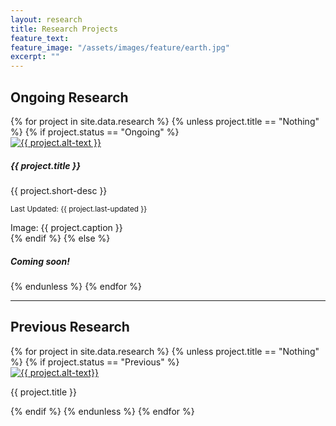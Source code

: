 ```yaml
---
layout: research
title: Research Projects
feature_text: 
feature_image: "/assets/images/feature/earth.jpg"
excerpt: ""
---
```


<!-- add one bootstrap card for each research project -->
<div class="row">
    <h2>Ongoing Research</h2>
    <!-- ongoing research section -->
    {% for project in site.data.research %}
        {% unless project.title == "Nothing" %}
            {% if project.status == "Ongoing" %}
                <div class="col-12">
                    <div class="card mb-3">
                        <div class="row g-0">
                            <div class="col-md-4">
                                <a href="{{ project.url }}" class="stretched-link">
                                    <img src="{{ project.figure }}" class="img-fluid rounded-topleft" alt="{{ project.alt-text }}">
                                </a>
                            </div>
                            <div class="col-md-8">
                                <div class="card-body">
                                    <h5 class="card-title">{{ project.title }}</h5>
                                    <p class="card-text">{{ project.short-desc }}</p>
                                    <p class="card-text card-text-bottom"><small class="text-muted">Last Updated: {{ project.last-updated }}</small></p>
                                </div>
                            </div>
                        <span class="card-footer text-wrap">Image: {{ project.caption }}</span>
                        </div>
                    </div>
                </div>
            {% endif %}            
        {% else %}
            <h5>Coming soon!</h5>
        {% endunless %}
    {% endfor %}
    <!-- previous research section -->
</div>
<hr>
<div class="row">
    <h2>Previous Research</h2>
    {% for project in site.data.research %}
        {% unless project.title == "Nothing" %}
            {% if project.status == "Previous" %}
                <div class="col-lg-4 col-md-6 col-sm-12">
                    <div class="card mb-3">
                        <a href="{{ project.url }}" class="stretched-link">
                            <img src="{{ project.figure }}" class="card-img-top" alt="{{ project.alt-text}}">
                        </a>
                        <div class="card-body">
                            <p class="card-text">{{ project.title }}</p>
                        </div>
                    </div>                
                </div>
            {% endif %}            
        {% endunless %}
    {% endfor %}
</div>